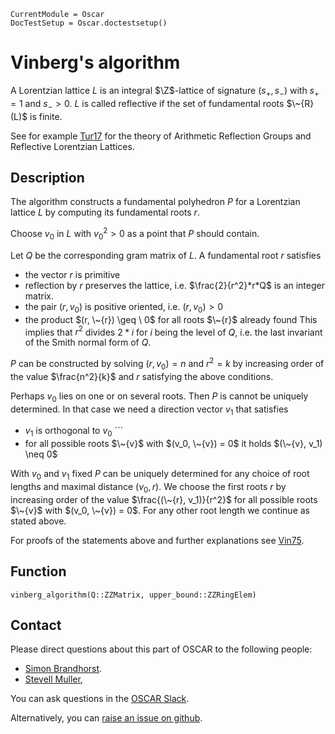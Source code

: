 ```@meta
CurrentModule = Oscar
DocTestSetup = Oscar.doctestsetup()
```

# Vinberg's algorithm

 A Lorentzian lattice $L$ is an integral $\Z$-lattice of signature $(s_+, s_-)$ with $s_+=1$ and $s_->0$. 
 $L$ is called reflective if the set of fundamental roots $\~{R}(L)$ is finite.

 See for example [Tur17](@cite) for the theory of Arithmetic Reflection Groups and Reflective Lorentzian Lattices.

## Description 
 The algorithm constructs a fundamental polyhedron $P$ for a Lorentzian lattice $L$ by computing its fundamental roots $r$.

 Choose $v_0$ in $L$ with $v_0^2 > 0$ as a point that $P$ should contain.

 Let $Q$ be the corresponding gram matrix of $L$. A fundamental root $r$ satisfies
 - the vector $r$ is primitive
 - reflection by $r$ preserves the lattice, i.e. $\frac{2}{r^2}*r*Q$ is an integer matrix.
 - the pair $(r, v_0)$ is positive oriented, i.e. $(r, v_0) > 0$
 - the product $(r, \~{r}) \geq \ 0$ for all roots $\~{r}$ already found
 This implies that $r^2$ divides $2*i$ for $i$ being the level of $Q$, i.e. the last invariant of the Smith normal form of $Q$. 

 $P$ can be constructed by solving $(r, v_0) = n$ and $r^2 = k$ by increasing order of the value $\frac{n^2}{k}$ and $r$ satisfying the above conditions.

 Perhaps $v_0$ lies on one or on several roots. Then $P$ is cannot be uniquely determined.
 In that case we need a direction vector $v_1$ that satisfies
 - $v_1$ is orthogonal to $v_0$ ```
 - for all possible roots $\~{v}$ with $(v_0, \~{v}) = 0$ it holds $(\~{v}, v_1) \neq 0$ 

 With $v_0$ and $v_1$ fixed $P$ can be uniquely determined for any choice of root lengths and maximal distance $(v_0, r)$.
 We choose the first roots $r$ by increasing order of the value $\frac{(\~{r}, v_1)}{r^2}$ for all possible roots $\~{v}$ with $(v_0, \~{v}) = 0$.
 For any other root length we continue as stated above.
 
 For proofs of the statements above and further explanations see [Vin75](@cite).

 ## Function
 
 ```@docs
 vinberg_algorithm(Q::ZZMatrix, upper_bound::ZZRingElem)
 ```


## Contact

Please direct questions about this part of OSCAR to the following people:
* [Simon Brandhorst](https://www.math.uni-sb.de/ag/brandhorst/index.php?lang=en).
* [Stevell Muller](https://www.math.uni-sb.de/ag/brandhorst/index.php?option=com_content&view=article&id=30:muller&catid=10&lang=de&Itemid=104),

You can ask questions in the [OSCAR Slack](https://www.oscar-system.org/community/#slack).

Alternatively, you can [raise an issue on github](https://www.oscar-system.org/community/#how-to-report-issues).